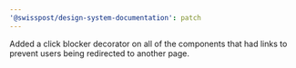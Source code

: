 ```yaml
---
'@swisspost/design-system-documentation': patch
---
```


Added a click blocker decorator on all of the components that had links to prevent users being redirected to another page.
